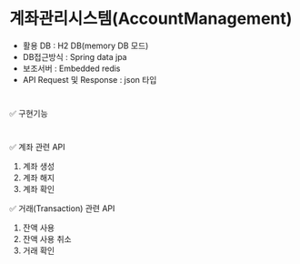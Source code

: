# 계좌관리시스템(AccountManagement)
- 활용 DB : H2 DB(memory DB 모드)
- DB접근방식 : Spring data jpa
- 보조서버 : Embedded redis
- API Request 및 Response : json 타입
#
✅ 구현기능
#
✅ 계좌 관련 API
1) 계좌 생성
2) 계좌 해지
3) 계좌 확인

✅ 거래(Transaction) 관련 API
1) 잔액 사용
2) 잔액 사용 취소
3) 거래 확인


